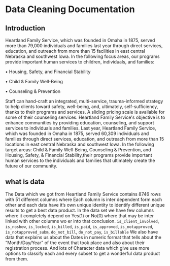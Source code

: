 # Data Cleaning Documentation
## Introduction
Heartland Family Service, which was founded in Omaha in 1875, served more than 79,000 individuals and families last year through direct services, education, and outreach from more than 15 facilities in east central Nebraska and southwest Iowa. In the following focus areas, our programs provide important human services to children, individuals, and families:

•	Housing, Safety, and Financial Stability 

•	Child & Family Well-Being 

•	Counseling & Prevention

Staff can hand-craft an integrated, multi-service, trauma-informed strategy to help clients toward safety, well-being, and, ultimately, self-sufficiency, thanks to their programs and services. A sliding pricing scale is available for some of their counseling services.
Heartland Family Service's objective is to enhance communities by providing education, counseling, and support services to individuals and families. Last year, Heartland Family Service, which was founded in Omaha in 1875, served 60,309 individuals and families through direct services, education, and outreach from more than 15 locations in east central Nebraska and southwest Iowa. In the following target areas:
Child & Family Well-Being, Counseling & Prevention, and Housing, Safety, & Financial Stability,their programs provide important human services to the individuals and families that ultimately create the future of our community.

## what is data
The Data which we got from Heartland Family Service contains 8746 rows with 51 different columns where Each column is inter dependent form each other and each data have it’s own unique identity to identify different unique results to get a best data product.
In the data set we have few columns where it completely depend on Yes(1) or No(0) where that may be inter linked with other columns wo er into that conclusion.
`is_client_involved`, `is_noshow`, `is_locked`, `is_billed`, `is_paid`, `is_approved`, `is_notapproved`, `is_notapproved_subm`, `do_not_bill`, `do_not_pay`, `is_billable` 
We also have data that explains us about the Dates in numeric format that tells about the “Month/Day/Year” of the event that took place and also about their registration process.
And lots of Character data which give use more options to classify each and every subset to get a wonderful data product from them.
